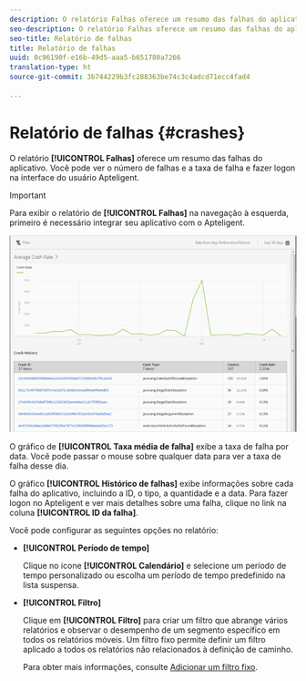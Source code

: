 ```yaml
---
description: O relatório Falhas oferece um resumo das falhas do aplicativo. Você pode ver o número de falhas e a taxa de falha e fazer logon na interface do usuário Apteligent.
seo-description: O relatório Falhas oferece um resumo das falhas do aplicativo. Você pode ver o número de falhas e a taxa de falha e fazer logon na interface do usuário Apteligent.
seo-title: Relatório de falhas
title: Relatório de falhas
uuid: 0c96190f-e16b-49d5-aaa5-b651780a7266
translation-type: ht
source-git-commit: 3b744229b3fc288363be74c3c4adcd71ecc4fad4

---
```



# Relatório de falhas {#crashes}

O relatório **[!UICONTROL Falhas]** oferece um resumo das falhas do aplicativo. Você pode ver o número de falhas e a taxa de falha e fazer logon na interface do usuário Apteligent.

>[!IMPORTANT]
>
>Para exibir o relatório de **[!UICONTROL Falhas]** na navegação à esquerda, primeiro é necessário integrar seu aplicativo com o Apteligent.

![falhas](assets/crashes.png)

O gráfico de **[!UICONTROL Taxa média de falha]** exibe a taxa de falha por data. Você pode passar o mouse sobre qualquer data para ver a taxa de falha desse dia.

O gráfico **[!UICONTROL Histórico de falhas]** exibe informações sobre cada falha do aplicativo, incluindo a ID, o tipo, a quantidade e a data. Para fazer logon no Apteligent e ver mais detalhes sobre uma falha, clique no link na coluna **[!UICONTROL ID da falha]**.

Você pode configurar as seguintes opções no relatório:

* **[!UICONTROL Período de tempo]**

   Clique no ícone **[!UICONTROL Calendário]** e selecione um período de tempo personalizado ou escolha um período de tempo predefinido na lista suspensa.

* **[!UICONTROL Filtro]**

   Clique em **[!UICONTROL Filtro]** para criar um filtro que abrange vários relatórios e observar o desempenho de um segmento específico em todos os relatórios móveis. Um filtro fixo permite definir um filtro aplicado a todos os relatórios não relacionados à definição de caminho.

   Para obter mais informações, consulte [Adicionar um filtro fixo](/help/using/usage/reports-customize/t-sticky-filter.md).